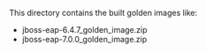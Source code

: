 This directory contains the built golden images like:

* jboss-eap-6.4.7_golden_image.zip
* jboss-eap-7.0.0_golden_image.zip
